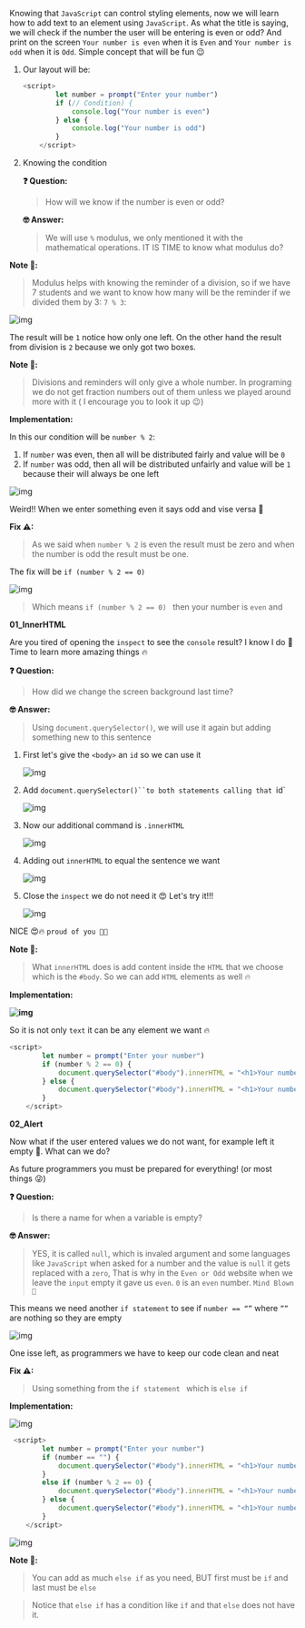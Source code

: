 Knowing that `JavaScript` can control styling elements, now we will learn how to add text to an element using `JavaScript`. As what the title is saying, we will check if the number the user will be entering is even or odd? And print on the screen `Your number is even` when it is `Even` and `Your number is odd` when it is `Odd`. Simple concept that will be fun 😉

1. Our layout will be:

   ``````javascript
   <script>
           let number = prompt("Enter your number")
           if (// Condition) {
               console.log("Your number is even")
           } else {
               console.log("Your number is odd")
           }
       </script>
   
   ``````

   

2. Knowing the condition

   **❓ Question:**

   > How will we know if the number is even or odd?

   **🤓 Answer:** 

   > We will use `%` modulus, we only mentioned it with the mathematical operations. IT IS TIME to know what modulus do?

**Note 📝:**

> Modulus helps with knowing the reminder of a division, so if we have 7 students and we want to know how many will be the reminder if we divided them by 3: `7 % 3`:

![img](https://lh4.googleusercontent.com/z9qGUMDgt3-oFyS6crVwR3NdqVaq8VifMj5Iq6n_y7bTVj29xKpdkAx3Ryn0Pyyt53nFP7tq1ZYhdgifv26UQf2fzq4oLV0TbOVI-xx0cBwRlp7ujvN9yXi0La_MOXKJVhtNctWF)

The result will be `1` notice how only one left. On the other hand the result from division is `2` because we only got two boxes. 

**Note 📝:**

> Divisions and reminders will only give a whole number. In programing we do not get fraction numbers out of them unless we played around more with it ( I encourage you to look it up 😉)

**Implementation:** 

In this our condition will be `number % 2`:

1. If `number` was even, then all will be distributed fairly and value will be `0`
2. If `number` was odd, then all will be distributed unfairly and value will be `1` because their will always be one left

![img](https://lh5.googleusercontent.com/6c37-Yqx-sxNHcCkUpKqAFL8fjF_EFvzV3QO8AVkixbbwbn3uHifasVWSRyTS6zuofAkfdfKKqm4zZ51WFKZm3yFPWsrFVI0MO9viQEg7jBpaekVgdKT5T2gO5N_D9muUPhmp5zp)

Weird!! When we enter something even it says odd and vise versa 🤔

**Fix ⚠:**

> As we said when `number % 2` is even the result must be zero and when the number is odd the result must be one. 

The fix will be `if (number % 2 == 0)` 

![img](https://lh5.googleusercontent.com/Njo0PdzyMwOpb728DO6MH6W4knvHE_6Xawx2DsH6DRAGTaGHzdX50hjsyMBqgTvrKItoB0YqBh2wfYItRqJKntoBChPOEWUr6GJqd9IqgkmZgFMakx6XH68zj2jRh_W1xqwPgdNj)

> Which means `if (number % 2 == 0) ` then your number is `even` and 

**01_InnerHTML**

Are you tired of opening the `inspect` to see the `console` result? I know I do 👀Time to learn more amazing things 🔥

**❓ Question:**

> How did we change the screen background last time? 

**🤓 Answer:** 

> Using `document.querySelector()`, we will use it again but adding something new to this sentence 

1. First let's give the `<body>` an `id` so we can use it

   ![img](https://lh4.googleusercontent.com/odICp2knqI9rfg5tBaStcwhBJPus5NLJgNQowpTrsR-5UMcUvKaEKFU10Sydu6tlc18hrJbs1bLsfpznQ-j0jsiQyxqs5XgGiuzLSNyYQRIG3ybgWw7LmJUhSImJVpPCmIO53cih)

2. Add `document.querySelector()``to both statements calling that `id`

   ![img](https://lh6.googleusercontent.com/JEKBSx563MF4LWR1KNbnmUg-ss2Ogih_NDqlH-2gOYFL3aKDU_ne0ivkIH3_lWPy4NfAAwi1rmK3lY1ya2lv81w1llTtO0Z7anOXtn5Sw73_ctbIx5lfi4S_jzTLW4G47A4pTdXr)

3. Now our additional command is `.innerHTML` 

   ![img](https://lh3.googleusercontent.com/SEszFGuxhIUC5Jo09WW7CZv1XR5sDigmGOF7OYx3H4kmrKqbBU6RVMZX4Q2dYCL-3LWCDJcdcXWYbeRB4cUL6DGQEmt45A1qzKvZTKQKI5R_qWciE7AOxk31FujM56ypqOm6BfZL)

4. Adding out `innerHTML` to equal the sentence we want

   ![img](https://lh5.googleusercontent.com/l2DCENXZSO9r58k6WzDENDlVkI6xd4UHdnqLedOycijIzEREdzFqUpc9nRdv_hSv9_5IMHlBQyTzxXZOIaBJ8w68CHdgrJDUqBpJ3sp_20fu2NTcYnF7bRJYJBB_TrIYt3Z3a2y8)

5. Close the `inspect` we do not need it 😍 Let's try it!!! 

   ![img](https://lh6.googleusercontent.com/S_06XM_9LPt3VMuqRQdE4WqOuAAJl8IuOkmHBnfOvsnSqZqtTmA-caHIskAR4jN_AGFdRFmsXmtA8QqS-tygHAxgoS05j4kGpFmCxx8zTxxf5jBBP1U01_v7zADw16OtgJ8gAeWN)

NICE 😍🔥 `proud of you 👏🏻`

**Note 📝:**

> What `innerHTML` does is add content inside the `HTML` that we choose which is the `#body`. So we can add `HTML` elements as well 🔥

**Implementation:**

**![img](https://lh5.googleusercontent.com/Vm74deXaQ2nn_eaoPo-IyKeXG-e5bRuqZyKlqqKhBuMlgVSzeD63zgx3a9WaJyz7k0WeN8egc-DL64bDuft0UadaEG_KzFTcOIIqC2tRG6uPysi3D-59JaInhUlOVrBQ2d9KZCH-)**

So it is not only `text` it can be any element we want 🔥

``````javascript
<script>
        let number = prompt("Enter your number")
        if (number % 2 == 0) {
            document.querySelector("#body").innerHTML = "<h1>Your number is even</h1>"
        } else {
            document.querySelector("#body").innerHTML = "<h1>Your number is odd</h1>"
        }
    </script>

``````

**02_Alert**

Now what if the user entered values we do not want, for example left it empty 🤔. What can we do? 

As future programmers you must be prepared for everything! (or most things 😜)

**❓ Question:**

> Is there a name for when a variable is empty? 

**🤓 Answer:** 

> YES, it is called `null`, which is invaled argument and some languages like `JavaScript` when asked for a number and the value is `null` it gets replaced with a `zero`, That is why in the `Even or Odd` website when we leave the `input` empty it gave us `even`. `0` is an `even` number. `Mind Blown 🤯`

This means we need another `if statement` to see if `number == “”` where `””` are nothing so they are empty

![img](https://lh5.googleusercontent.com/i9ubedctYZ0ymysnkXD5gz_NMHMAd4qAhTEd7oZIkyD_CCZKJKiqL1nLSJwGTTkxSA7FyPazOyX9SuZJBInzkiiG-UlLj31TDz_wGrBh-yE55eZv9LgT1lrWeO7UZ_uAXdKKEOja)

One isse left, as programmers we have to keep our code clean and neat

**Fix ⚠:**

> Using something from the `if statement ` which is `else if` 

**Implementation:** 

![img](https://lh3.googleusercontent.com/2v6dTV9_AViatXs6BW3MO_29NOujaUdSuUR5QT6G6hjbwLiEmtVohr0yW8iJbAu37GQcygo1ShvSegdvO8KD1COPw82FVTcLRSWeve8QsqQNjFvLMzuKfwIEoztKLgXnGZb4du5B)

``````javascript
 <script>
        let number = prompt("Enter your number")
        if (number == "") {
            document.querySelector("#body").innerHTML = "<h1>Your number is null</h1>"
        }
        else if (number % 2 == 0) {
            document.querySelector("#body").innerHTML = "<h1>Your number is even</h1>"
        } else {
            document.querySelector("#body").innerHTML = "<h1>Your number is odd</h1>"
        }
    </script>

``````

![img](https://lh4.googleusercontent.com/yFq6wtj-8P_fCjWbm1ZlnJ9Z-jncDRxZmqzeJdTz5_7Co47SiWcuLz1BLKVMuH7AN48ucIy3e9ueWO2NjUAW3UEGkkDBUqYYVZOVIlQpO9MDgbao2hqSjPTxI0-4s4Y2HprPyMco)

**Note 📝:**

> You can add as much `else if` as you need, BUT first must be `if` and last must be `else` 

> Notice that `else if` has a condition like `if` and that `else` does not have it.

